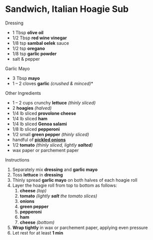 # Sandwich, Italian Hoagie Sub

Dressing

* 1 Tbsp **olive oil**
* 1/2 Tbsp **red wine vinegar**
* 1/8 tsp **sambal oelek** sauce
* 1/2 tsp **oregano**
* 1/8 tsp **garlic powder**
* salt & pepper

Garlic Mayo

* 3 Tbsp **mayo**
* 1 – 2 cloves **garlic** *(crushed & minced)**

Other Ingredients

* 1 – 2 cups crunchy **lettuce** *(thinly sliced)*
* 2 **hoagies** *(halved)*
* 1/4 lb sliced **provolone cheese**
* 1/4 lb sliced **ham**
* 1/4 lb sliced **Genoa salami**
* 1/8 lb sliced **pepperoni**
* 1/2 small **green pepper** *(thinly sliced)*
* handful of [**pickled onions**](Pickled%20Onions.md)
* 1/2 **tomato** *(thinly sliced, lightly **salted**)*
* wax paper or parchement paper

Instructions

1. Separately mix **dressing** and **garlic mayo**
1. Toss **lettuce** in **dressing**
1. Thinly spread **garlic mayo** on both halves of each hoagie roll
1. Layer the hoagie roll from top to bottom as follows:
   1. **cheese** *(top)*
   1. **tomato** *(lightly **salt** the tomato slices)*
   1. **onions**
   1. **green pepper**
   1. **pepperoni**
   1. **ham**
   1. **cheese** *(bottom)*
1. **Wrap tightly** in wax or parchement paper, applying even pressure
1. Let rest for at least **1 min**
